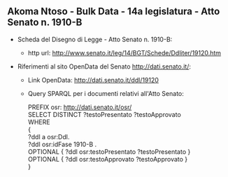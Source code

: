## Akoma Ntoso - Bulk Data - 14a legislatura - Atto Senato n. 1910-B ##

* Scheda del Disegno di Legge - Atto Senato n. 1910-B:
	* http url: http://www.senato.it/leg/14/BGT/Schede/Ddliter/19120.htm

* Riferimenti al sito OpenData del Senato http://dati.senato.it/:
	* Link OpenData: http://dati.senato.it/ddl/19120
	* Query SPARQL per i documenti relativi all'Atto Senato:

        PREFIX osr: <http://dati.senato.it/osr/>  
		SELECT DISTINCT ?testoPresentato ?testoApprovato  
		WHERE  
		{  
		    ?ddl a osr:Ddl.  
		    ?ddl osr:idFase 1910-B .  
		    OPTIONAL { ?ddl osr:testoPresentato ?testoPresentato }  
		    OPTIONAL { ?ddl osr:testoApprovato ?testoApprovato }  
		}
		